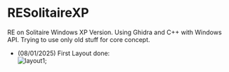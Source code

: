 # RESolitaireXP
RE on Solitaire Windows XP Version.
Using Ghidra and C++ with Windows API. Trying to use only old stuff for core concept.

- (08/01/2025) First Layout done:  
![layout1]("docs\screenshots\1.PNG");
